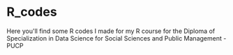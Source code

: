 # R_codes

Here you'll find some R codes I made for my R course for the Diploma of Specialization in Data Science for Social Sciences and Public Management - PUCP
